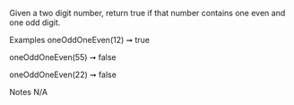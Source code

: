 Given a two digit number, return true if that number contains one even and one odd digit.

Examples
oneOddOneEven(12) ➞ true

oneOddOneEven(55) ➞ false

oneOddOneEven(22) ➞ false

Notes
N/A